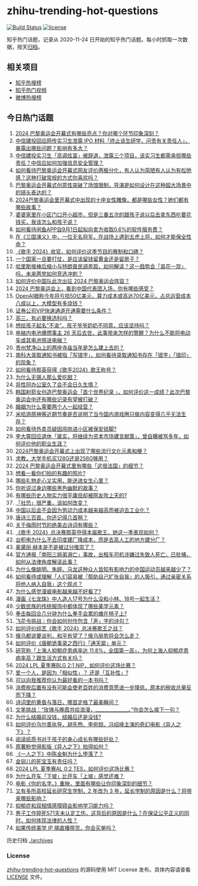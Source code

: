 # zhihu-trending-hot-questions

[![Build Status](https://github.com/justjavac/zhihu-trending-hot-questions/workflows/ci/badge.svg?branch=master)](https://github.com/justjavac/zhihu-trending-hot-questions/actions)
[![license](https://img.shields.io/github/license/justjavac/zhihu-trending-hot-questions)](https://github.com/justjavac/zhihu-trending-hot-questions/blob/master/LICENSE)

知乎热门话题，记录从 2020-11-24
日开始的知乎热门话题。每小时抓取一次数据，按天[归档](./archives)。

## 相关项目

- [知乎热搜榜](https://github.com/justjavac/zhihu-trending-top-search)
- [知乎热门视频](https://github.com/justjavac/zhihu-trending-hot-video)
- [微博热搜榜](https://github.com/justjavac/weibo-trending-hot-search)

## 今日热门话题

<!-- BEGIN -->
<!-- 最后更新时间 Sat Jul 27 2024 13:19:52 GMT+0800 (China Standard Time) -->

1. [2024 巴黎奥运会开幕式有哪些亮点？你对哪个环节印象深刻？](https://www.zhihu.com/question/662625583)
1. [中信建投回应网传实习生泄露 IPO 材料「终止该生研学，问责有关责任人」，暴露出哪些问题？影响有多大？](https://www.zhihu.com/question/662642076)
1. [中信建投实习生「高调炫富」被辞退，泄露三个项目，该实习生都需承担哪些责任？中信应如何加强信息安全管理？](https://www.zhihu.com/question/662646302)
1. [如何看待巴黎奥运会开幕式网友评价两极分化，有人认为简陋有人认为有松弛感？这种打破常规的方式你喜欢吗？](https://www.zhihu.com/question/662676989)
1. [巴黎奥运会开幕式创意性突破了场馆限制，导演是如何设计在这种超大场景中的镜头表达的？](https://www.zhihu.com/question/662622981)
1. [2024巴黎奥运会里开幕式中出现的十座女性雕像，都是哪些女性？她们都有哪些故事？](https://www.zhihu.com/question/662677247)
1. [婆婆家里在小区门口开小超市，但是三番五次的跟孩子说以后去拿东西吃要花钱买，我该怎么和孩子说？](https://www.zhihu.com/question/662524508)
1. [如何看待闲鱼APP自9月1日起拟向卖方收取0.6%的软件服务费？](https://www.zhihu.com/question/662655625)
1. [在《三国演义》中，一位无名将军，在战场上遇到五虎上将，如何才能保全性命？](https://www.zhihu.com/question/662474622)
1. [《歌手 2024》收官，如何评价这季节目的赛制和口碑？](https://www.zhihu.com/question/662658118)
1. [一个国家一旦要打仗，是应该留钱留黄金还是留房子？](https://www.zhihu.com/question/659054998)
1. [哈里斯接棒后缩小与特朗普民调差距，如何解读？这一趋势会「昙花一现」吗，未来两党如何竞选冲刺？](https://www.zhihu.com/question/662477817)
1. [如何评价中国队此次出征 2024 巴黎奥运会阵容？](https://www.zhihu.com/question/662298980)
1. [2024 巴黎奥运会上，看到中国代表团入场，你有哪些感受？](https://www.zhihu.com/question/662675911)
1. [OpenAI据称今年将亏损50亿美元，算力成本或高达70亿美元，占总运营成本八成以上，大模型有多烧钱？](https://www.zhihu.com/question/662635160)
1. [证券公司VIP快速通道开通需要什么条件？](https://www.zhihu.com/question/554767752)
1. [高三，有必要换选科吗？](https://www.zhihu.com/question/662483955)
1. [想给孩子起名“不渝”，孩子爷爷奶奶不同意，应该坚持吗？](https://www.zhihu.com/question/658662964)
1. [电梯内电池爆燃事主 26 天后去世，此事带来怎样的警醒？为什么不能将电动车或其电池带进电梯？](https://www.zhihu.com/question/662568010)
1. [贵州梵净山上的两座寺庙当年是怎么建上去的？](https://www.zhihu.com/question/661564056)
1. [南科大录取通知书被指「写错字」，如何看待录取通知书存在「错字」「错印」的现象？](https://www.zhihu.com/question/662619836)
1. [如何看待那英获得《歌手2024》歌王称号？](https://www.zhihu.com/question/662668402)
1. [为什么无锡人那么爱吃甜？](https://www.zhihu.com/question/30913774)
1. [异性同办公室久了会不会日久生情？](https://www.zhihu.com/question/659807021)
1. [韩国射箭女创造巴黎奥运会「首个世界纪录 」，如何评价这一成绩？此次巴黎奥运会中还有哪些记录有望被打破？](https://www.zhihu.com/question/662615470)
1. [婚姻为什么需要两个人一起经营？](https://www.zhihu.com/question/657664332)
1. [米哈游原神等近期节奏是否说明了当今国内游戏圈只做内容变得几乎无法生存？](https://www.zhihu.com/question/662674132)
1. [如何看待外卖员疑因闯岗进小区被保安锁脚?](https://www.zhihu.com/question/662527707)
1. [李大霄回应退休「属实，将继续为资本市场建言献策」，曾自曝被骂多年，如何评价他的职业生涯？](https://www.zhihu.com/question/662620740)
1. [2024巴黎奥运会开幕式上出现了哪些流行文化元素和梗？](https://www.zhihu.com/question/662676303)
1. [求教，大学手机买128G还是256G够用？](https://www.zhihu.com/question/662583416)
1. [2024 巴黎奥运会开幕式里有哪些「这很法国」的细节？](https://www.zhihu.com/question/662676496)
1. [想看一看你们拍的有趣的照片?](https://www.zhihu.com/question/662296075)
1. [哪些礼物走心又实用，能送进女生心里？](https://www.zhihu.com/question/645561906)
1. [你听说过身边哪些黑色幽默的故事？](https://www.zhihu.com/question/321956540)
1. [有哪些历史人物实力很平庸但却被网友吹上天的?](https://www.zhihu.com/question/662189618)
1. [「社恐」很严重，该如何改变？](https://www.zhihu.com/question/662223844)
1. [中国以后会不会因为劳动力成本越来越高而被迫去工业化？](https://www.zhihu.com/question/662409355)
1. [唐诗三百首，你还记得几首啊？](https://www.zhihu.com/question/662587991)
1. [关于梅雨时节的绝美古诗词有哪些？](https://www.zhihu.com/question/661449570)
1. [《歌手 2024》总决赛那英夺得本届歌王，她这一季表现如何？](https://www.zhihu.com/question/662668816)
1. [台积电为什么不去印度建厂降成本，而是去高人工的地方建分厂？](https://www.zhihu.com/question/662015234)
1. [奥黛丽·赫本是不是被过分推崇了？](https://www.zhihu.com/question/30167453)
1. [官方通报「南阳三姐弟溺亡」事故，出租车司机涉嫌过失致人死亡，已批捕，如何从法律角度解读此事？](https://www.zhihu.com/question/662566650)
1. [为什么像姚明、朱婷、马龙这种众人皆知有影响力的中国运动员越来越少了？](https://www.zhihu.com/question/662580001)
1. [如何看待或理解「人们容易被『帮助自己扩张自我』的人吸引，通过亲密关系将他人纳入自我」这个观点？](https://www.zhihu.com/question/661850865)
1. [为什么感觉漫威电影越来越不好看了?](https://www.zhihu.com/question/544356161)
1. [漫画《七龙珠》中人造人17号为什么没和小林、18号一起生活？](https://www.zhihu.com/question/662528457)
1. [少数民族的传统服饰中都体现了哪些美学元素？](https://www.zhihu.com/question/661253082)
1. [拳击每回合几分钟为什么拳手会累的瘫在椅子上?](https://www.zhihu.com/question/350355998)
1. [飞花令挑战｜你会如何创作包含「声」字的诗句？](https://www.zhihu.com/question/661412260)
1. [如何评价综艺《歌手 2024》总决赛歌王之战？](https://www.zhihu.com/question/662654950)
1. [俄乌都说要谈判，和平有望了？俄乌局势将会怎么走？](https://www.zhihu.com/question/662646408)
1. [如何评价《唐朝诡事录之西行》「通天犀」单元？](https://www.zhihu.com/question/662554193)
1. [研究称「上海人抑郁症患病率达 11.8%，全国第一高」，为何上海人抑郁症患病率高？跟生活方式有关吗？](https://www.zhihu.com/question/662583312)
1. [2024 LPL 夏季赛BLG 2:1 NIP，如何评价这场比赛？](https://www.zhihu.com/question/662665965)
1. [爱一个人，是因为「相似性」？ 还是「互补性」?](https://www.zhihu.com/question/662577526)
1. [可以向我推荐你认为最好看的一本书吗？](https://www.zhihu.com/question/662573141)
1. [消费税后置有没有可能会使老百姓的消费意愿进一步降低，原本的税收总量反而下降？](https://www.zhihu.com/question/661564064)
1. [诗词里的黄昏与落日，哪首定格了最美瞬间？](https://www.zhihu.com/question/662525776)
1. [文笔挑战：“玫瑰与晚霞共绘浪漫，______________。”你会怎么接下一句？](https://www.zhihu.com/question/661262817)
1. [为什么结婚前没钱，结婚后还是没钱?](https://www.zhihu.com/question/662379759)
1. [如何评价乌尔善执导，胡先煦、李宛妲、冯绍峰主演的奇幻电影《异人之下》？](https://www.zhihu.com/question/661209333)
1. [阅读纸质书对于孩子的身心成长有哪些好处？](https://www.zhihu.com/question/662483807)
1. [原著粉觉得影版《异人之下》拍得如何？](https://www.zhihu.com/question/662409691)
1. [《一人之下》中陈金魁为什么堕落了？](https://www.zhihu.com/question/662625480)
1. [金钏儿的死宝玉有责任吗？](https://www.zhihu.com/question/662481031)
1. [2024 LPL 夏季赛AL 0:2 TES，如何评价这场比赛？](https://www.zhihu.com/question/662644961)
1. [为什么开车「下坡」比开车「上坡」感觉还难？](https://www.zhihu.com/question/661618898)
1. [电影《你的名字。》重映，里面有哪些让你印象深刻的细节？](https://www.zhihu.com/question/662268092)
1. [又有多所高校延长研究生学制，2 年改为 3 年，延长学制的原因是什么？将带来哪些影响？](https://www.zhihu.com/question/662525817)
1. [抑郁症和双相情感障碍会影响学习能力吗？](https://www.zhihu.com/question/662410702)
1. [男子工作猝死571天未认定工伤，这背后的原因是什么？在保证公平正义的同时，如何体现法律的人性？](https://www.zhihu.com/question/662534933)
1. [如果传统美学 IP 搞直播带货，你会买单吗？](https://www.zhihu.com/question/661964787)

<!-- END -->

历史归档 [./archives](./archives)

### License

[zhihu-trending-hot-questions](https://github.com/justjavac/zhihu-trending-hot-questions)
的源码使用 MIT License 发布。具体内容请查看 [LICENSE](./LICENSE) 文件。

